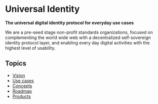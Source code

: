# Universal Identity

**The universal digital identity protocol for everyday use cases**

We are a pre-seed stage non-profit standards organizations, focused on complementing the world wide web with a decentralized self-sovereign identity protocol layer, and enabling every day digital activities with the highest level of usability.

## Topics

- [Vision](/vision.md)
- [Use cases](/use-cases.md)
- [Concepts](/concepts.md)
- [Roadmap](/roadmap.md)
- [Products](/products.md)
